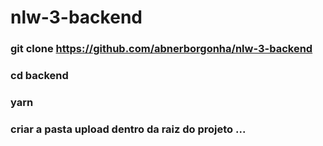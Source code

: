 # nlw-3-backend

### git clone https://github.com/abnerborgonha/nlw-3-backend

### cd backend

### yarn

### criar a pasta upload dentro da raiz do projeto ...
